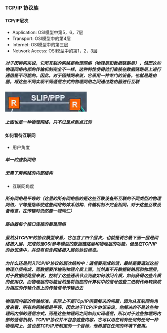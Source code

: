 #
### TCP/IP 协议族

#### TCP/IP层次

* Application: OSI模型中第5，6，7层
* Transport: OSI模型中的第4层
* Internet: OSI模型中的第三层
* Network Access: OSI模型中的第1，2，3层

##### 对于因特网来说，它所互联的网络是物理网络（物理层和数据链路层），然而这些物理网络内部的传输机制完全不一样，这种特性使得他们直接在数据链路层上进行通信是不可能的。因此，对于因特网来说，它采用一种专门的设备，也就是路由器，将这些不同实现不同通信方式的物理网络之间通过路由器进行互联

![](/assets/18-4-26-1.png)

##### 上图也是一种物理网络，只不过是点到点式的

#### 如何看待互联网
* 用户角度
##### 单一的虚拟网络
##### 无需了解网络的内部结构
* 互联网角度
##### 所有网络是平等的（这里的所有网络指的是这些互联设备所互联的不同类型的物理网络，平等是指即使这些网络的体系结构、传输机制不完全相同，对于这些互联设备而言，在传输时仍然要一视同仁）
##### 路由器每个接口连接的都是网络

##### 虽然从TCP/IP的协议模型来看，它包含了四个层次，也就是说它最下面一层是网络接入层，完成的是OSI参考模型的数据链路层和物理层的功能，但是在TCP/IP的协议族中，并没有包含网络接入层的协议标准。

##### 为什么还是列入TCP/IP协议的层次结构中：通信要完成的话，最终是要通过这些物理介质完成，而数据要传输到物理介质上面，当然离不开数据链路层和物理层，对于数据链路层来说，控制了这些通讯节点到底如何访问介质，如何获得这些介质的使用权，而物理层的功能当然是将相应的计算机中的信号这些二进制代码转换成为相应的传输介质上的传输信号传输出去


##### 物理网内部的传输标准，实际上不是TCp/IP所要解决的问题，因为从互联网的角度来看，所有的网络都是平等，因此对于TCP/IP协议来说，他解决的不是这些物理网内部的通信方式，而是这些物理网之间如何实现通信，所以对于这些物理网内部的通信机制，TCP/IP协议并不包含这些内容，它可以用在现有任何的任何一种物理网上，这也是TCP/IP所制定的一个目标，他希望在任何的环境下使用。


